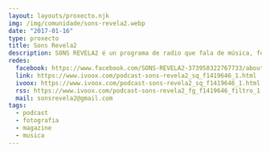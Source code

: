 ```yaml
---
layout: layouts/proxecto.njk
img: /img/comunidade/sons-revela2.webp
date: "2017-01-16"
type: proxecto
title: Sons Revela2
description: SONS REVELA2 é un programa de radio que fala de música, fotografía, entrevistas, comentarios, axenda de exposición e concertos entre outras sorpresas que iremos descubrindo co paso dos programas.
redes:
  facebook: https://www.facebook.com/SONS-REVELA2-373958322767733/about/
  link: https://www.ivoox.com/podcast-sons-revela2_sq_f1419646_1.html
  ivoox: https://www.ivoox.com/podcast-sons-revela2_sq_f1419646_1.html
  rss: https://www.ivoox.com/podcast-sons-revela2_fg_f1419646_filtro_1.xml
  mail: sonsrevela2@gmail.com
tags:
  - podcast
  - fotografia
  - magazine
  - musica
---
```

